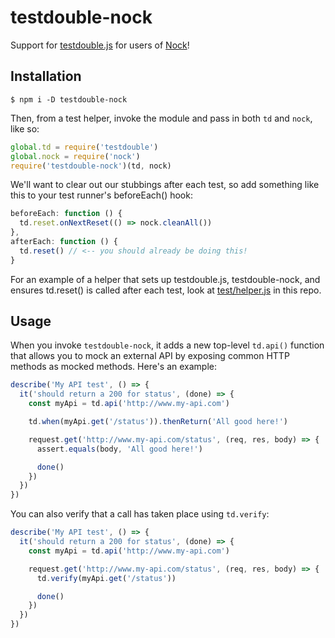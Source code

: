 # testdouble-nock

Support for [testdouble.js](https://github.com/testdouble/testdouble.js) for
users of [Nock](https://github.com/node-nock/nock)!

## Installation

```
$ npm i -D testdouble-nock
```

Then, from a test helper, invoke the module and pass in both `td` and `nock`, like so:

```js
global.td = require('testdouble')
global.nock = require('nock')
require('testdouble-nock')(td, nock)
```

We'll want to clear out our stubbings after each test, so add something like this to your test runner's beforeEach() hook:

```js
beforeEach: function () {
  td.reset.onNextReset(() => nock.cleanAll())
},
afterEach: function () {
  td.reset() // <-- you should already be doing this!
}
```

For an example of a helper that sets up testdouble.js, testdouble-nock, and ensures td.reset() is called after each test, look at [test/helper.js](/test/helper.js) in this repo.

## Usage

When you invoke `testdouble-nock`, it adds a new top-level `td.api()` function that allows you to mock an external API by exposing common HTTP methods as mocked methods. Here's an example:

```JavaScript
describe('My API test', () => {
  it('should return a 200 for status', (done) => {
    const myApi = td.api('http://www.my-api.com')

    td.when(myApi.get('/status')).thenReturn('All good here!')

    request.get('http://www.my-api.com/status', (req, res, body) => {
      assert.equals(body, 'All good here!')

      done()
    })
  })
})
```

You can also verify that a call has taken place using `td.verify`:

```JavaScript
describe('My API test', () => {
  it('should return a 200 for status', (done) => {
    const myApi = td.api('http://www.my-api.com')

    request.get('http://www.my-api.com/status', (req, res, body) => {
      td.verify(myApi.get('/status'))

      done()
    })
  })
})
```

